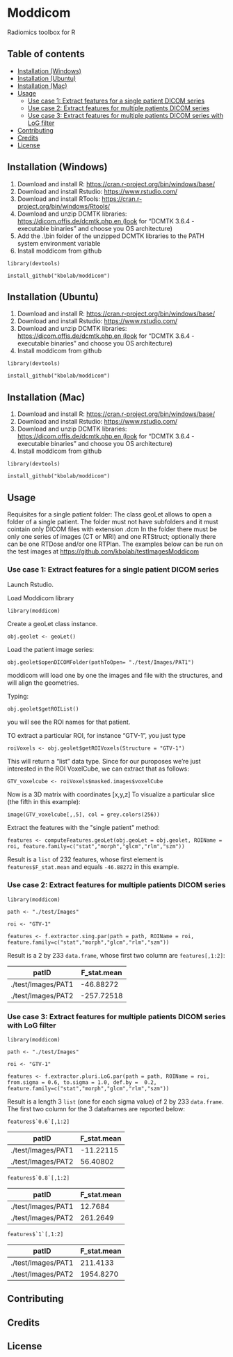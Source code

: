 # Moddicom
Radiomics toolbox for R

## Table of contents

* [Installation (Windows)](#installation-windows "Goto Installation(Windows)")
* [Installation (Ubuntu)](#installation-ubuntu "Goto Installation(Ubuntu)")
* [Installation (Mac)](#installation-mac "Goto Installation(Mac)")
* [Usage](#usage "Goto Usage")
  * [Use case 1: Extract features for a single patient DICOM series](#use-case-1-extract-features-for-a-single-patient-dicom-series "")
  * [Use case 2: Extract features for multiple patients DICOM series](#use-case-2-extract-features-for-multiple-patients-dicom-series "")
  * [Use case 3: Extract features for multiple patients DICOM series with LoG filter](#use-case-3-extract-features-for-multiple-patients-dicom-series-with-log-filter "")
 * [Contributing](#contributing "")
 * [Credits](#credits "")
 * [License](#license "")
  
  
 

## Installation (Windows)

1) Download and install R: https://cran.r-project.org/bin/windows/base/
2) Download and install Rstudio: https://www.rstudio.com/
3) Download and install RTools: https://cran.r-project.org/bin/windows/Rtools/ 
4) Download and unzip DCMTK libraries: https://dicom.offis.de/dcmtk.php.en (look for “DCMTK 3.6.4 - executable binaries” and choose you OS architecture)
5) Add the .\bin folder of the unzipped DCMTK libraries to the PATH system environment variable
6) Install moddicom from github

```library(devtools)```

```install_github("kbolab/moddicom")```

## Installation (Ubuntu)

1) Download and install R: https://cran.r-project.org/bin/windows/base/
2) Download and install Rstudio: https://www.rstudio.com/
3) Download and unzip DCMTK libraries: https://dicom.offis.de/dcmtk.php.en (look for “DCMTK 3.6.4 - executable binaries” and choose you OS architecture)
6) Install moddicom from github

```library(devtools)```

```install_github("kbolab/moddicom")```

## Installation (Mac)

1) Download and install R: https://cran.r-project.org/bin/windows/base/
2) Download and install Rstudio: https://www.rstudio.com/
3) Download and unzip DCMTK libraries: https://dicom.offis.de/dcmtk.php.en (look for “DCMTK 3.6.4 - executable binaries” and choose you OS architecture)
4) Install moddicom from github

```library(devtools)```

```install_github("kbolab/moddicom")```


## Usage

Requisites for a single patient folder:
The class geoLet allows to open a folder of a single patient. The folder must not have subfolders and it must cointain only DICOM files with extension .dcm
In the folder there must be only one series of images (CT or MRI) and one RTStruct; optionally there can be one RTDose and/or one RTPlan. The examples below can be run on the test images at https://github.com/kbolab/testImagesModdicom

### Use case 1: Extract features for a single patient DICOM series

Launch Rstudio.

Load Moddicom library

```library(moddicom)```

Create a geoLet class instance.

```obj.geolet <- geoLet()```

Load the patient image series:

```obj.geolet$openDICOMFolder(pathToOpen= "./test/Images/PAT1")```

moddicom will load one by one the images and file with the structures, and will align the geometries.

Typing:

```obj.geolet$getROIList()```

you will see the ROI names for that patient.

TO extract a particular ROI, for instance “GTV-1”, you just type

```roiVoxels <- obj.geolet$getROIVoxels(Structure = "GTV-1")```

This will return a “list” data type. Since for our puroposes we’re just interested in the ROI VoxelCube, we can extract that as follows: 

```GTV_voxelcube <- roiVoxels$masked.images$voxelCube```

Now is a 3D matrix with coordinates [x,y,z]
To visualize a particular slice (the fifth in this example):

```image(GTV_voxelcube[,,5], col = grey.colors(256))```

Extract the features with the "single patient" method:

```features <- computeFeatures.geoLet(obj.geoLet = obj.geolet, ROIName = roi, feature.family=c("stat","morph","glcm","rlm","szm"))```

Result is a ```list``` of 232 features, whose first element is ```features$F_stat.mean``` and equals ```-46.88272``` in this example.

### Use case 2: Extract features for multiple patients DICOM series

```library(moddicom)```

```path <- "./test/Images"```

```roi <- "GTV-1"```

```features <- f.extractor.sing.par(path = path, ROIName = roi, feature.family=c("stat","morph","glcm","rlm","szm"))```

Result is a 2 by 233 ```data.frame```, whose first two column are ```features[,1:2]```:

patID  | F_stat.mean
------------- | -------------
./test/Images/PAT1  | -46.88272
./test/Images/PAT2  | -257.72518

### Use case 3: Extract features for multiple patients DICOM series with LoG filter

```library(moddicom)```

```path <- "./test/Images"```

```roi <- "GTV-1"```

```features <- f.extractor.pluri.LoG.par(path = path, ROIName = roi, from.sigma = 0.6, to.sigma = 1.0, def.by =  0.2, feature.family=c("stat","morph","glcm","rlm","szm"))```

Result is a length 3 ```list``` (one for each sigma value) of 2 by 233 ```data.frame```. The first two column for the 3 dataframes are reported below:

```features$`0.6`[,1:2]```

patID  | F_stat.mean
------------- | -------------
./test/Images/PAT1  | -11.22115
./test/Images/PAT2  | 56.40802

```features$`0.8`[,1:2]```

patID  | F_stat.mean
------------- | -------------
./test/Images/PAT1  | 12.7684
./test/Images/PAT2  | 261.2649

```features$`1`[,1:2]```

patID  | F_stat.mean
------------- | -------------
./test/Images/PAT1  | 211.4133
./test/Images/PAT2  | 1954.8270

## Contributing

## Credits

## License

